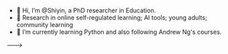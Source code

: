 - 👋 Hi, I’m @Shiyin, a PhD researcher in Education.
- 🌱 Research in online self-regulated learning; AI tools; young adults; community learning
- 👀 I’m currently learning Python and also following Andrew Ng's courses.


--->
